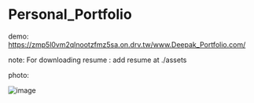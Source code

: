 # Personal_Portfolio

demo: https://zmp5l0vm2qlnootzfmz5sa.on.drv.tw/www.Deepak_Portfolio.com/

note:
For downloading resume : add resume at ./assets

photo:

![image](https://github.com/user-attachments/assets/4f6cb0af-cd99-407a-9176-75e9dbedc9f5)




